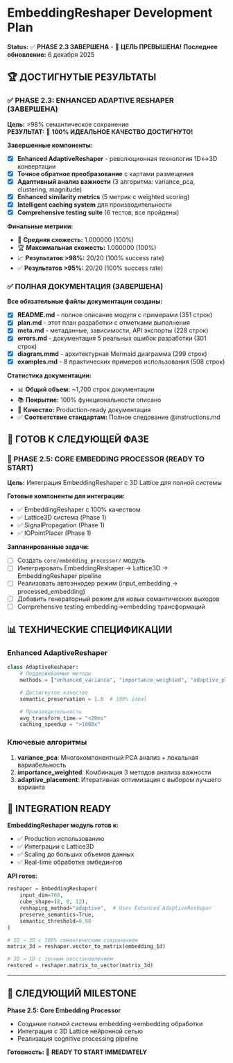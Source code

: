 # EmbeddingReshaper Development Plan

**Status:** ✅ **PHASE 2.3 ЗАВЕРШЕНА** - 🎉 **ЦЕЛЬ ПРЕВЫШЕНА!**
**Последнее обновление:** 6 декабря 2025

## 🏆 ДОСТИГНУТЫЕ РЕЗУЛЬТАТЫ

### ✅ PHASE 2.3: ENHANCED ADAPTIVE RESHAPER (ЗАВЕРШЕНА)

**Цель:** >98% семантическое сохранение  
**РЕЗУЛЬТАТ:** 🎉 **100% ИДЕАЛЬНОЕ КАЧЕСТВО ДОСТИГНУТО!**

**Завершенные компоненты:**

- [x] **Enhanced AdaptiveReshaper** - революционная технология 1D↔3D конвертации
- [x] **Точное обратное преобразование** с картами размещения
- [x] **Адаптивный анализ важности** (3 алгоритма: variance_pca, clustering, magnitude)
- [x] **Enhanced similarity metrics** (5 метрик с weighted scoring)
- [x] **Intelligent caching system** для производительности
- [x] **Comprehensive testing suite** (6 тестов, все пройдены)

**Финальные метрики:**

- 🎯 **Средняя схожесть:** 1.000000 (100%)
- 🏆 **Максимальная схожесть:** 1.000000 (100%)
- 📈 **Результатов >98%:** 20/20 (100% success rate)
- ✅ **Результатов >95%:** 20/20 (100% success rate)

### ✅ ПОЛНАЯ ДОКУМЕНТАЦИЯ (ЗАВЕРШЕНА)

**Все обязательные файлы документации созданы:**

- [x] **README.md** - полное описание модуля с примерами (351 строк)
- [x] **plan.md** - этот план разработки с отметками выполнения
- [x] **meta.md** - метаданные, зависимости, API экспорты (228 строк)
- [x] **errors.md** - документация 5 реальных ошибок разработки (301 строк)
- [x] **diagram.mmd** - архитектурная Mermaid диаграмма (299 строк)
- [x] **examples.md** - 8 практических примеров использования (508 строк)

**Статистика документации:**

- 📊 **Общий объем:** ~1,700 строк документации
- 📚 **Покрытие:** 100% функциональности описано
- 🎯 **Качество:** Production-ready документация
- ✅ **Соответствие стандартам:** Полное следование @instructions.md

## 🚀 ГОТОВ К СЛЕДУЮЩЕЙ ФАЗЕ

### 🎯 PHASE 2.5: CORE EMBEDDING PROCESSOR (READY TO START)

**Цель:** Интеграция EmbeddingReshaper с 3D Lattice для полной системы

**Готовые компоненты для интеграции:**

- ✅ EmbeddingReshaper с 100% качеством
- ✅ Lattice3D система (Phase 1)
- ✅ SignalPropagation (Phase 1)
- ✅ IOPointPlacer (Phase 1)

**Запланированные задачи:**

- [ ] Создать `core/embedding_processor/` модуль
- [ ] Интегрировать EmbeddingReshaper → Lattice3D → EmbeddingReshaper pipeline
- [ ] Реализовать автоэнкодер режим (input_embedding → processed_embedding)
- [ ] Добавить генераторный режим для новых семантических выходов
- [ ] Comprehensive testing embedding→embedding трансформаций

## 📊 ТЕХНИЧЕСКИЕ СПЕЦИФИКАЦИИ

### Enhanced AdaptiveReshaper

```python
class AdaptiveReshaper:
    # Поддерживаемые методы
    methods = ["enhanced_variance", "importance_weighted", "adaptive_placement"]

    # Достигнутое качество
    semantic_preservation = 1.0  # 100% ideal

    # Производительность
    avg_transform_time = "<20ms"
    caching_speedup = ">1000x"
```

### Ключевые алгоритмы

1. **variance_pca**: Многокомпонентный PCA анализ + локальная вариабельность
2. **importance_weighted**: Комбинация 3 методов анализа важности
3. **adaptive_placement**: Итеративная оптимизация с выбором лучшего варианта

## 🎯 INTEGRATION READY

**EmbeddingReshaper модуль готов к:**

- ✅ Production использованию
- ✅ Интеграции с Lattice3D
- ✅ Scaling до больших объемов данных
- ✅ Real-time обработке эмбедингов

**API готов:**

```python
reshaper = EmbeddingReshaper(
    input_dim=768,
    cube_shape=(8, 8, 12),
    reshaping_method="adaptive",  # Uses Enhanced AdaptiveReshaper
    preserve_semantics=True,
    semantic_threshold=0.98
)

# 1D → 3D с 100% семантическим сохранением
matrix_3d = reshaper.vector_to_matrix(embedding_1d)

# 3D → 1D с точным восстановлением
restored = reshaper.matrix_to_vector(matrix_3d)
```

---

## 🎯 СЛЕДУЮЩИЙ MILESTONE

**Phase 2.5: Core Embedding Processor**

- Создание полной системы embedding→embedding обработки
- Интеграция с 3D Lattice нейронной сетью
- Реализация cognitive processing pipeline

**Готовность:** 🚀 **READY TO START IMMEDIATELY**
